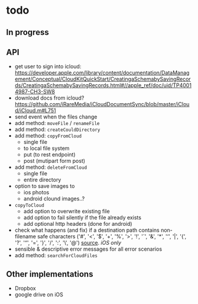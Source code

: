 # todo

## In progress
 
## API

 * get user to sign into icloud: https://developer.apple.com/library/content/documentation/DataManagement/Conceptual/CloudKitQuickStart/CreatingaSchemabySavingRecords/CreatingaSchemabySavingRecords.html#//apple_ref/doc/uid/TP40014987-CH3-SW8
 * download docs from icloud? https://github.com/iRareMedia/iCloudDocumentSync/blob/master/iCloud/iCloud.m#L751
 * send event when the files change
 * add method: `moveFile` / `renameFile`
 * add method: `createCouldDirectory`
 * add method: `copyFromCloud`
   * single file
   * to local file system
   * put (to rest endpoint)
   * post (mutipart form post)
 * add method: `deleteFromCloud`
   * single file
   * entire directory
 * option to save images to 
   * ios photos
   * android clound images..?
 * `copyToCloud`
   * add option to overwrite existing file 
   * add option to fail silently if the file already exists
   * add optional http headers (done for android)
 * check what happens (and fix) if a destination path contains non-filename safe characters ('#', '<', '$', '+', '%', '>', '!', '`', '&', '*', '‘', '|', '{', '?', '“', '=', '}', '/', ':', '\\', '@') [source](http://www.mtu.edu/umc/services/digital/writing/characters-avoid/).  _iOS only_
 * sensible & descriptive error messages for all error scenarios
 * add method: `searchForCloudFiles`
 
## Other implementations
 
 * Dropbox
 * google drive on iOS